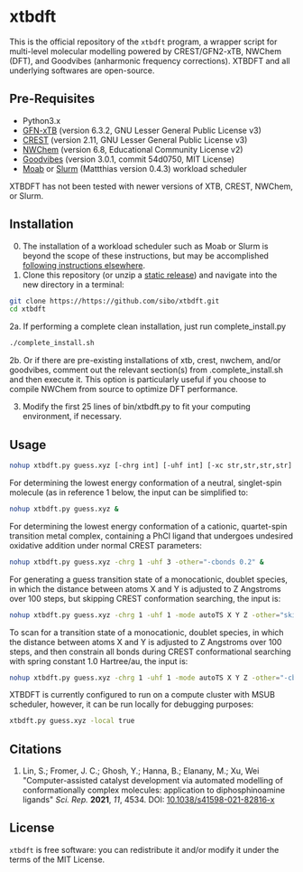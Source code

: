 # xtbdft

This is the official repository of the `xtbdft` program, a wrapper script for multi-level molecular modelling powered by CREST/GFN2-xTB, NWChem (DFT), and Goodvibes (anharmonic frequency corrections). XTBDFT and all underlying softwares are open-source.

## Pre-Requisites
- Python3.x
- [GFN-xTB](https://github.com/grimme-lab/xtb/releases) (version 6.3.2, GNU Lesser General Public License v3)
- [CREST](https://github.com/grimme-lab/crest/releases) (version 2.11, GNU Lesser General Public License v3)
- [NWChem](https://github.com/nwchemgit/nwchem/releases) (version 6.8, Educational Community License v2)
- [Goodvibes](https://github.com/patonlab/GoodVibes/tree/54d0750b0ba7aa9121c284519271a9a0bd0764a9) (version 3.0.1, commit 54d0750, MIT License)
- [Moab](https://adaptivecomputing.com/moab-hpc-suite/) or [Slurm](https://github.com/mattthias/slurm) (Mattthias version 0.4.3) workload scheduler

XTBDFT has not been tested with newer versions of XTB, CREST, NWChem, or Slurm. 

## Installation
0. The installation of a workload scheduler such as Moab or Slurm is beyond the scope of these instructions, but may be accomplished [following instructions elsewhere](http://web.archive.org/web/20210708045411/https://blog.llandsmeer.com/tech/2020/03/02/slurm-single-instance.html).
2. Clone this repository (or unzip a [static release](https://github.com/sibo/xtbdft/releases/latest)) and navigate into the new directory in a terminal:
```bash
git clone https://https://github.com/sibo/xtbdft.git
cd xtbdft
```
2a. If performing a complete clean installation, just run complete_install.py
```bash
./complete_install.sh
```
2b. Or if there are pre-existing installations of xtb, crest, nwchem, and/or goodvibes, comment out the relevant section(s) from .complete_install.sh and then execute it. This option is particularly useful if you choose to compile NWChem from source to optimize DFT performance.

3. Modify the first 25 lines of bin/xtbdft.py to fit your computing environment, if necessary.

## Usage
```bash
nohup xtbdft.py guess.xyz [-chrg int] [-uhf int] [-xc str,str,str,str] [-bs str,str,str,str] [-mode autoConf|autoTS] [-other=["skipCrest"|crestParameters] &
```
For determining the lowest energy conformation of a neutral, singlet-spin molecule (as in reference 1 below, the input can be simplified to:
```bash
nohup xtbdft.py guess.xyz &
```
For determining the lowest energy conformation of a cationic, quartet-spin transition metal complex, containing a PhCl ligand that undergoes undesired oxidative addition under normal CREST parameters:
```bash
nohup xtbdft.py guess.xyz -chrg 1 -uhf 3 -other="-cbonds 0.2" &
```
For generating a guess transition state of a monocationic, doublet species, in which the distance between atoms X and Y is adjusted to Z Angstroms over 100 steps, but skipping CREST conformation searching, the input is:
```bash
nohup xtbdft.py guess.xyz -chrg 1 -uhf 1 -mode autoTS X Y Z -other="skipCrest" &
```
To scan for a transition state of a monocationic, doublet species, in which the distance between atoms X and Y is adjusted to Z Angstroms over 100 steps, and then constrain all bonds during CREST conformational searching with spring constant 1.0 Hartree/au, the input is:
```bash
nohup xtbdft.py guess.xyz -chrg 1 -uhf 1 -mode autoTS X Y Z -other="-cbonds 1.0" &
```
XTBDFT is currently configured to run on a compute cluster with MSUB scheduler, however, it can be run locally for debugging purposes:
```bash
xtbdft.py guess.xyz -local true
```


## Citations

1. Lin, S.; Fromer, J. C.; Ghosh, Y.; Hanna, B.; Elanany, M.; Xu, Wei "Computer-assisted catalyst development via automated modelling of conformationally complex molecules: application to diphosphinoamine ligands" <i>Sci. Rep.</i> <b>2021</b>, <i>11</i>, 4534. DOI: <a href="https://doi.org/10.1038/s41598-021-82816-x">10.1038/s41598-021-82816-x</a>

## License

`xtbdft` is free software: you can redistribute it and/or modify it under
the terms of the MIT License.


